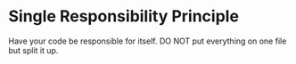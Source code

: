 # Single Responsibility Principle

Have your code be responsible for itself. DO NOT put everything on one file but split it up.
